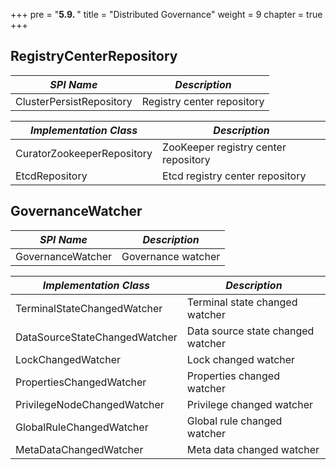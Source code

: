 +++
pre = "<b>5.9. </b>"
title = "Distributed Governance"
weight = 9
chapter = true
+++

## RegistryCenterRepository

| *SPI Name*                       | *Description*                        |
| -------------------------------- | ------------------------------------ |
| ClusterPersistRepository         | Registry center repository           |

| *Implementation Class*           | *Description*                        |
| -------------------------------- | ------------------------------------ |
| CuratorZookeeperRepository       | ZooKeeper registry center repository |
| EtcdRepository                   | Etcd registry center repository      |

## GovernanceWatcher

| *SPI Name*                       | *Description*                 |
| -------------------------------- | ----------------------------- |
| GovernanceWatcher                | Governance watcher            |

| *Implementation Class*           | *Description*                     |
| -------------------------------- | --------------------------------- |
| TerminalStateChangedWatcher      | Terminal state changed watcher    |
| DataSourceStateChangedWatcher    | Data source state changed watcher |
| LockChangedWatcher               | Lock changed watcher              |
| PropertiesChangedWatcher         | Properties changed watcher        |
| PrivilegeNodeChangedWatcher      | Privilege changed watcher         |
| GlobalRuleChangedWatcher         | Global rule changed watcher       |
| MetaDataChangedWatcher           | Meta data changed watcher         |
